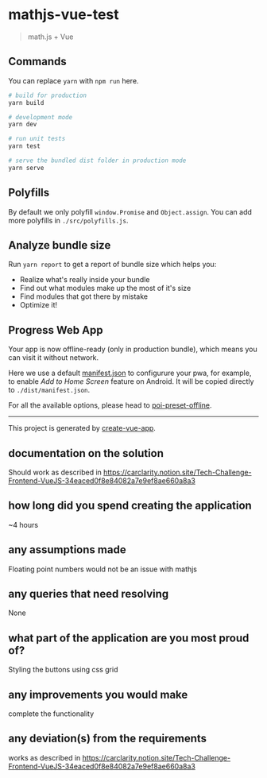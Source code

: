 # mathjs-vue-test

> math.js + Vue

## Commands

You can replace `yarn` with `npm run` here.

```bash
# build for production
yarn build

# development mode
yarn dev

# run unit tests
yarn test

# serve the bundled dist folder in production mode
yarn serve
```

## Polyfills

By default we only polyfill `window.Promise` and `Object.assign`. You can add more polyfills in `./src/polyfills.js`.

## Analyze bundle size

Run `yarn report` to get a report of bundle size which helps you:

- Realize what's really inside your bundle
- Find out what modules make up the most of it's size
- Find modules that got there by mistake
- Optimize it!

## Progress Web App

Your app is now offline-ready (only in production bundle), which means you can visit it without network.

Here we use a default [manifest.json](./static/manifest.json) to configurure your pwa, for example, to enable *Add to Home Screen* feature on Android. It will be copied directly to `./dist/manifest.json`.


For all the available options, please head to [poi-preset-offline](https://github.com/egoist/poi/tree/master/packages/poi-preset-offline#api).

---

This project is generated by [create-vue-app](https://github.com/vue-land/create-vue-app).

## documentation on the solution
Should work as described in https://carclarity.notion.site/Tech-Challenge-Frontend-VueJS-34eaced0f8e84082a7e9ef8ae660a8a3

## how long did you spend creating the application
~4 hours

## any assumptions made
Floating point numbers would not be an issue with mathjs

## any queries that need resolving
None

## what part of the application are you most proud of?
Styling the buttons using css grid

## any improvements you would make
complete the functionality

## any deviation(s) from the requirements
works as described in https://carclarity.notion.site/Tech-Challenge-Frontend-VueJS-34eaced0f8e84082a7e9ef8ae660a8a3